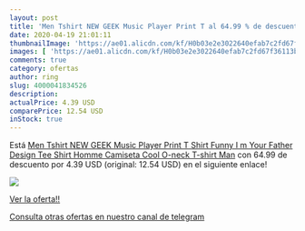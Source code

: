 ```yaml
---
layout: post
title: 'Men Tshirt NEW GEEK Music Player Print T al 64.99 % de descuento'
date: 2020-04-19 21:01:11
thumbnailImage: 'https://ae01.alicdn.com/kf/H0b03e2e3022640efab7c2fd67f36113bN/Men-Tshirt-NEW-GEEK-Music-Player-Print-T-Shirt-Funny-I-m-Your-Father-Design-Tee.jpg_350x350._SL200_.jpg'
images: [ 'https://ae01.alicdn.com/kf/H0b03e2e3022640efab7c2fd67f36113bN/Men-Tshirt-NEW-GEEK-Music-Player-Print-T-Shirt-Funny-I-m-Your-Father-Design-Tee.jpg_350x350._SL200_.jpg' ]
comments: true
category: ofertas
author: ring
slug: 4000041834526
description:
actualPrice: 4.39 USD
comparePrice: 12.54 USD
inStock: true
---
```


Está [Men Tshirt NEW GEEK Music Player Print T Shirt Funny I m Your Father Design Tee Shirt Homme Camiseta Cool O-neck T-shirt Man](https://www.amazon.com/dp/4000041834526/?tag=redken08-20) con 64.99 de descuento por 4.39 USD (original: 12.54 USD) en el siguiente enlace!

[![](https://ae01.alicdn.com/kf/H0b03e2e3022640efab7c2fd67f36113bN/Men-Tshirt-NEW-GEEK-Music-Player-Print-T-Shirt-Funny-I-m-Your-Father-Design-Tee.jpg_350x350._SL200_.jpg)](https://www.amazon.com/dp/4000041834526/?tag=redken08-20)

[Ver la oferta!!](https://www.amazon.com/dp/4000041834526/?tag=redken08-20)

[Consulta otras ofertas en nuestro canal de telegram](https://t.me/s/ofertas25)
